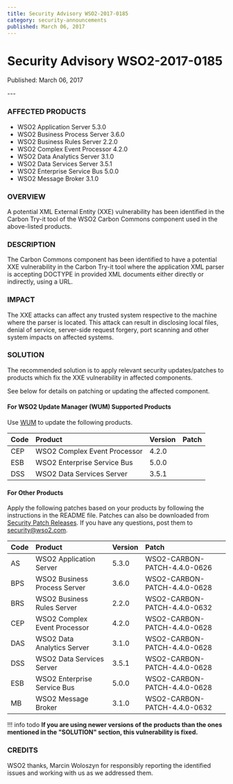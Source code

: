 ```yaml
---
title: Security Advisory WSO2-2017-0185
category: security-announcements
published: March 06, 2017
---
```


# Security Advisory WSO2-2017-0185

<p class="doc-info">Published: March 06, 2017</p>
---

### AFFECTED PRODUCTS
* WSO2 Application Server 5.3.0
* WSO2 Business Process Server 3.6.0
* WSO2 Business Rules Server 2.2.0
* WSO2 Complex Event Processor 4.2.0
* WSO2 Data Analytics Server 3.1.0
* WSO2 Data Services Server 3.5.1
* WSO2 Enterprise Service Bus 5.0.0
* WSO2 Message Broker 3.1.0


### OVERVIEW
A potential XML External Entity (XXE) vulnerability has been identified in the Carbon Try-it tool of the WSO2 Carbon Commons component used in the above-listed products.


### DESCRIPTION
The Carbon Commons component has been identified to have a potential XXE vulnerability in the Carbon Try-it tool where the application XML parser is accepting DOCTYPE in provided XML documents either directly or indirectly, using a URL.


### IMPACT
The XXE attacks can affect any trusted system respective to the machine where the parser is located. This attack can result in disclosing local files, denial of service, server-side request forgery, port scanning and other system impacts on affected systems.


### SOLUTION
The recommended solution is to apply relevant security updates/patches to products which fix the XXE vulnerability in affected components.

See below for details on patching or updating the affected component.

#### For WSO2 Update Manager (WUM) Supported Products
Use [WUM](https://wso2.com/updates/wum/) to update the following products.


| **Code** | **Product** | **Version** | **Patch** |
| :--- | :------ | :------ | :------ |
| CEP | WSO2 Complex Event Processor | 4.2.0 |
| ESB | WSO2 Enterprise Service Bus | 5.0.0 |
| DSS | WSO2 Data Services Server | 3.5.1 |


#### For Other Products
Apply the following patches based on your products by following the instructions in the README file. Patches can also be downloaded from [Security Patch Releases](https://wso2.com/security-patch-releases/). If you have any questions, post them to <security@wso2.com>.


| Code | Product | Version | Patch | 
| :--- | :------ | :------ | :---- |
| AS | WSO2 Application Server | 5.3.0 | WSO2-CARBON-PATCH-4.4.0-0626 |
| BPS | WSO2 Business Process Server | 3.6.0 | WSO2-CARBON-PATCH-4.4.0-0628 |
| BRS | WSO2 Business Rules Server | 2.2.0 | WSO2-CARBON-PATCH-4.4.0-0632 |
| CEP | WSO2 Complex Event Processor | 4.2.0 | WSO2-CARBON-PATCH-4.4.0-0628 |
| DAS | WSO2 Data Analytics Server | 3.1.0 | WSO2-CARBON-PATCH-4.4.0-0628 |
| DSS | WSO2 Data Services Server | 3.5.1 | WSO2-CARBON-PATCH-4.4.0-0628 |
| ESB | WSO2 Enterprise Service Bus | 5.0.0 | WSO2-CARBON-PATCH-4.4.0-0628 |
| MB | WSO2 Message Broker | 3.1.0 | WSO2-CARBON-PATCH-4.4.0-0632 | 


!!! info todo
    **If you are using newer versions of the products than the ones mentioned in the "SOLUTION" section, this vulnerability is fixed.**


### CREDITS
WSO2 thanks, Marcin Woloszyn for responsibly reporting the identified issues and working with us as we addressed them.
